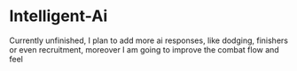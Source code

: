 # Intelligent-Ai

Currently unfinished, I plan to add more ai responses, like dodging, finishers or even recruitment, moreover I am going to improve the combat flow and feel
